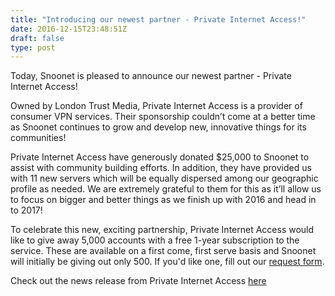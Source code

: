 ```yaml
---
title: "Introducing our newest partner - Private Internet Access!"
date: 2016-12-15T23:48:51Z
draft: false
type: post
---
```


Today, Snoonet is pleased to announce our newest partner - Private Internet Access!

Owned by London Trust Media, Private Internet Access is a provider of consumer VPN services. Their sponsorship couldn’t come at a better time as Snoonet continues to grow and develop new, innovative things for its communities!

Private Internet Access have generously donated $25,000 to Snoonet to assist with community building efforts. In addition, they have provided us with 11 new servers which will be equally dispersed among our geographic profile as needed. We are extremely grateful to them for this as it’ll allow us to focus on bigger and better things as we finish up with 2016 and head in to 2017!

To celebrate this new, exciting partnership, Private Internet Access would like to give away 5,000 accounts with a free 1-year subscription to the service. These are available on a first come, first serve basis and Snoonet will initially be giving out only 500. If you'd like one, fill out our <a href="https://docs.google.com/forms/d/1Ot_vyJ5ak77X_qSCsQupPmUpcNe9x3hpGd7aXAGiSUA/viewform?ts=5852bf5a&edit_requested=true">request form</a>.

Check out the news release from Private Internet Access <a href="https://www.privateinternetaccess.com/blog/2016/12/private-internet-access-partners-reddit-irc-hub-snoonet/">here</a>


